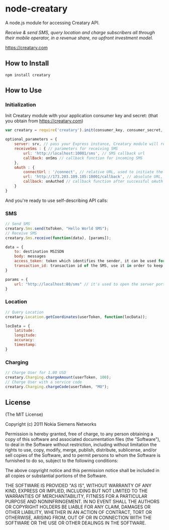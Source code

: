 # node-creatary

A node.js module for accessing Creatary API.

*Receive & send SMS, query location and charge subscribers all through their mobile operator,
in a revenue share, no upfront investment model.*

https://creatary.com

## How to Install

    npm install creatary

## How to Use

### Initialization

Init Creatary module with your application consumer key and secret: (that you obtain from https://creatary.com)

```js
var creatary = require('creatary').init(consumer_key, consumer_secret, [optional_parameters]);
```

```js
optional_parameters = {
    server: srv, // pass your Express instance, Creatary module will reuse it for OAuth and listening for SMS
    receiveSms : { // parameters for receiving SMS
        url: 'http://localhost:10001/sms', // SMS callback url
        callBack: onSms // callback function for incoming SMS
    },
    oAuth : {
        connectUrl : '/connect', // relative URL, used to initiate the OAuth authorization for your app
        url: 'http://173.203.109.105:10001/callback', // absolute URL, used redirect back the user after authorization
        callback: onAuthed // callback function after successful oAuth flow
    }
}
```
And you're ready to use self-describing API calls:

### SMS

```js
// Send SMS
creatary.Sms.send(toToken, "Hello World SMS");
// Receive SMS
creatary.Sms.receive(function(data), [params]);

data = {
    to: destination MSISDN
    body: messages
    access_token: token which identifies the sender, it can be used for response
    transaction_id: transaction id of the SMS, use it in order to keep the SMS session
}

params = {
    url: "http://localhost:80/sms" // it's used to open the server port and bind the path
}
```

### Location

```js
// Query Location
creatary.Location.getCoordinates(userToken, function(locData));

locData = {
    latitude:
    longitude: 
    accuracy: 
    timestamp:
}
```

### Charging

```js
// Charge User for 1.00 USD
creatary.Charging.chargeAmount(userToken, 100);
// Charge User with a service code
creatary.Charging.chargeCode(userToken, "MO");
```

## License

(The MIT License)

Copyright (c) 2011 Nokia Siemens Networks
 
Permission is hereby granted, free of charge, to any person obtaining
a copy of this software and associated documentation files (the
"Software"), to deal in the Software without restriction, including
without limitation the rights to use, copy, modify, merge, publish,
distribute, sublicense, and/or sell copies of the Software, and to
permit persons to whom the Software is furnished to do so, subject to
the following conditions:

The above copyright notice and this permission notice shall be
included in all copies or substantial portions of the Software.

THE SOFTWARE IS PROVIDED "AS IS", WITHOUT WARRANTY OF ANY KIND,
EXPRESS OR IMPLIED, INCLUDING BUT NOT LIMITED TO THE WARRANTIES OF
MERCHANTABILITY, FITNESS FOR A PARTICULAR PURPOSE AND
NONINFRINGEMENT. IN NO EVENT SHALL THE AUTHORS OR COPYRIGHT HOLDERS BE
LIABLE FOR ANY CLAIM, DAMAGES OR OTHER LIABILITY, WHETHER IN AN ACTION
OF CONTRACT, TORT OR OTHERWISE, ARISING FROM, OUT OF OR IN CONNECTION
WITH THE SOFTWARE OR THE USE OR OTHER DEALINGS IN THE SOFTWARE.